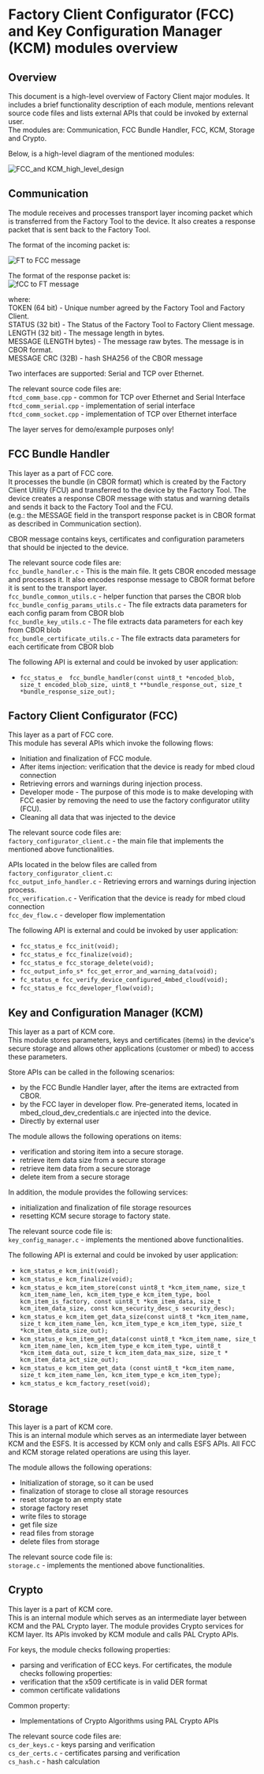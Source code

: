 # Factory Client Configurator (FCC) and Key Configuration Manager (KCM) modules overview

## Overview

This document is a high-level overview of Factory Client major modules. It includes a brief functionality description of each module, mentions relevant source code files and lists external APIs that could be invoked by external user.  
The modules are: Communication, FCC Bundle Handler, FCC, KCM, Storage and Crypto.  

Below, is a high-level diagram of the mentioned modules:
 
 ![FCC_and KCM_high_level_design](fcc_kcm_high_level_design.png) 
 

## Communication 

The module receives and processes transport layer incoming packet which is transferred from the Factory Tool to the device. It also creates a response packet that is sent back to the Factory Tool.  

The format of the incoming packet is:  

![FT to FCC message](ft_fcc_message.png)
 
The format of the response packet is:  
![fCC to FT message](fcc_ft_message.png)
 
where:  
TOKEN (64 bit)  -  Unique number agreed by the Factory Tool and Factory Client.  
STATUS (32 bit) - The Status of the Factory Tool to Factory Client message.  
LENGTH (32 bit) - The message length in bytes.  
MESSAGE (LENGTH bytes) - The message raw bytes. The message is in CBOR format.  
MESSAGE CRC (32B) - hash SHA256 of the CBOR message 

Two interfaces are supported: Serial and TCP over Ethernet. 
 
The relevant source code files are:  
`ftcd_comm_base.cpp`  -  common for TCP over Ethernet and Serial Interface  
`ftcd_comm_serial.cpp` - implementation of serial interface  
`ftcd_comm_socket.cpp` - implementation of TCP over Ethernet interface  

The layer serves for demo/example purposes only!
 
## FCC Bundle Handler 

This layer as a part of FCC core.  
It processes the bundle (in CBOR format) which is created by the Factory Client Utility (FCU) and transferred to the device by the Factory Tool. The device creates a response CBOR message with status and warning details and sends it back to the Factory Tool and the FCU.  
(e.g.:  the MESSAGE field in the transport response packet is in CBOR format as described in Communication section).  

CBOR message contains keys, certificates and configuration parameters that should be injected to the device.  

The relevant source code files are:  
`fcc_bundle_handler.c` - This is the main file. It gets CBOR encoded message and processes it. It also encodes response message to CBOR format before it is sent to the transport layer.  
`fcc_bundle_common_utils.c` - helper function that parses the CBOR blob  
`fcc_bundle_config_params_utils.c` - The file extracts data parameters for each config param from CBOR blob  
`fcc_bundle_key_utils.c` - The file extracts data parameters for each key from CBOR blob  
`fcc_bundle_certificate_utils.c` - The file extracts data parameters for each certificate from CBOR blob  


The following API is external and could be invoked by user application:

  - `fcc_status_e  fcc_bundle_handler(const uint8_t *encoded_blob, size_t encoded_blob_size, uint8_t **bundle_response_out, size_t *bundle_response_size_out);`

## Factory Client Configurator (FCC)

This layer as a part of FCC core.  
This module has several APIs which invoke the following flows:  
  -   Initiation and finalization of FCC module. 
  -   After items injection: verification that the device is ready for mbed cloud connection 
  -   Retrieving errors and warnings during injection process.
  -   Developer mode - The purpose of this mode is to make developing with FCC easier by removing the need to use the factory configurator utility (FCU). 
  -   Cleaning all data that was injected to the device

The relevant source code files are:  
`factory_configurator_client.c` - the main file that implements the mentioned above functionalities.  

APIs located in the below files are called from `factory_configurator_client.c`:  
`fcc_output_info_handler.c` - Retrieving errors and warnings during injection process.  
`fcc_verification.c` - Verification that the device is ready for mbed cloud connection  
`fcc_dev_flow.c` - developer flow implementation 

The following API is external and could be invoked by user application:

 - `fcc_status_e fcc_init(void);`  
 - `fcc_status_e fcc_finalize(void);`  
 - `fcc_status_e fcc_storage_delete(void);`  
 - `fcc_output_info_s* fcc_get_error_and_warning_data(void);`  
 - `fc_status_e fcc_verify_device_configured_4mbed_cloud(void);`  
 - `fcc_status_e fcc_developer_flow(void);`  

## Key and Configuration Manager (KCM)

This layer as a part of KCM core.  
This module stores parameters, keys and certificates (items) in the device's secure storage and allows other applications (customer or mbed) to access these parameters.  
 
Store APIs can be called in the following scenarios:
 - by the FCC Bundle Handler layer, after the items are extracted from CBOR.
 - by the FCC layer in developer flow. Pre-generated items, located in mbed_cloud_dev_credentials.c are injected into the device.
 - Directly by external user

The module allows the following operations on items: 
 - verification and storing item into a secure storage.
 - retrieve item data size from a secure storage
 - retrieve item data from a secure storage
 - delete item from a secure storage

In addition, the module provides the following services:
 - initialization and finalization of file storage resources
 - resetting KCM secure storage to factory state.

The relevant source code file is:  
`key_config_manager.c`  -  implements the mentioned above functionalities.  

The following API is external and could be invoked by user application:

 - `kcm_status_e kcm_init(void);`
 - `kcm_status_e kcm_finalize(void);`
 - `kcm_status_e kcm_item_store(const uint8_t *kcm_item_name, size_t kcm_item_name_len, kcm_item_type_e kcm_item_type, bool kcm_item_is_factory, const uint8_t *kcm_item_data, size_t kcm_item_data_size, const kcm_security_desc_s security_desc);`  
 - `kcm_status_e kcm_item_get_data_size(const uint8_t *kcm_item_name, size_t kcm_item_name_len, kcm_item_type_e kcm_item_type, size_t *kcm_item_data_size_out);`
 - `kcm_status_e kcm_item_get_data(const uint8_t *kcm_item_name, size_t kcm_item_name_len, kcm_item_type_e kcm_item_type, uint8_t *kcm_item_data_out, size_t kcm_item_data_max_size, size_t * kcm_item_data_act_size_out);`  
 - `kcm_status_e kcm_item_get_data (const uint8_t *kcm_item_name, size_t kcm_item_name_len, kcm_item_type_e kcm_item_type);`  
 - `kcm_status_e kcm_factory_reset(void);`  

## Storage 

This layer is a part of KCM core.  
This is an internal module which serves as an intermediate layer between KCM and the ESFS.  It is accessed by KCM only and calls ESFS APIs. All FCC and KCM storage related operations are using this layer. 

The module allows the following operations:
 - Initialization of storage, so it can be used
 - finalization of storage to close all storage resources
 - reset storage to an empty state
 - storage factory reset
 - write files to storage
 - get file size 
 - read files from storage
 - delete files from storage

The relevant source code file is:  
`storage.c`  -  implements the mentioned above functionalities.


## Crypto 

This layer is a part of KCM core.  
This is an internal module which serves as an intermediate layer between KCM and the PAL Crypto layer. The module provides Crypto services for KCM layer. Its APIs invoked by KCM module and calls PAL Crypto APIs.  

For keys, the module checks following properties:  
 - parsing and verification of ECC keys.
For certificates, the module checks following properties:
 - verification that the x509 certificate is in valid DER format
 - common certificate validations

Common property:  
 - Implementations of Crypto Algorithms using PAL Crypto APIs


The relevant source code files are:  
`cs_der_keys.c` - keys parsing and verification  
`cs_der_certs.c` - certificates parsing and verification  
`cs_hash.c` - hash calculation  




